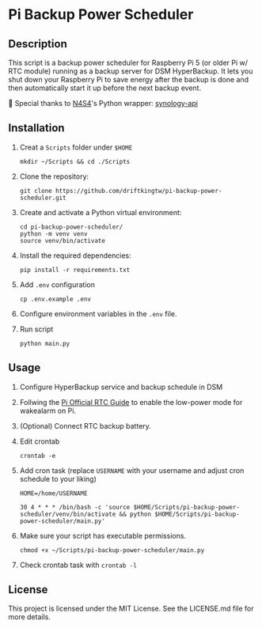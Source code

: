 # Pi Backup Power Scheduler

## Description

This script is a backup power scheduler for Raspberry Pi 5 (or older Pi w/ RTC module) running as a backup server for DSM HyperBackup. It lets you shut down your Raspberry Pi to save energy after the backup is done and then automatically start it up before the next backup event.

🎁 Special thanks to [N4S4](https://github.com/N4S4)'s Python wrapper: [synology-api
](https://github.com/N4S4/synology-api)

## Installation

1. Creat a `Scripts` folder under `$HOME`

   ```shell
   mkdir ~/Scripts && cd ./Scripts
   ```

2. Clone the repository:

   ```shell
   git clone https://github.com/driftkingtw/pi-backup-power-scheduler.git
   ```

3. Create and activate a Python virtual environment:

   ```shell
   cd pi-backup-power-scheduler/
   python -m venv venv
   source venv/bin/activate
   ```

4. Install the required dependencies:

   ```shell
   pip install -r requirements.txt
   ```

5. Add `.env` configuration

   ```shell
   cp .env.example .env
   ```

6. Configure environment variables in the `.env` file.
7. Run script

   ```shell
   python main.py
   ```

## Usage

1. Configure HyperBackup service and backup schedule in DSM
2. Follwing the [Pi Official RTC Guide](https://www.raspberrypi.com/documentation/computers/raspberry-pi.html#real-time-clock-rtc) to enable the low-power mode for wakealarm on Pi.
3. (Optional) Connect RTC backup battery.
4. Edit crontab

   ```shell
   crontab -e
   ```

5. Add cron task (replace `USERNAME` with your username and adjust cron schedule to your liking)

   ```shell
   HOME=/home/USERNAME

   30 4 * * * /bin/bash -c 'source $HOME/Scripts/pi-backup-power-scheduler/venv/bin/activate && python $HOME/Scripts/pi-backup-power-scheduler/main.py'
   ```

6. Make sure your script has executable permissions.

   ```shell
   chmod +x ~/Scripts/pi-backup-power-scheduler/main.py
   ```

7. Check crontab task with `crontab -l`

## License

This project is licensed under the MIT License. See the LICENSE.md file for more details.
